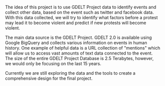 The idea of this project is to use GDELT Project data to identify events and collect other data, based on the event such as twitter and facebook data. With this data collected, we will try to identify what factors before a protest may lead it to become violent and predict if new protests will become violent.

The main data source is the GDELT Project. GDELT 2.0 is available using Google BigQuery and collects various information on events in human history. One example of helpful data is a URL collection of "mentions" which will allow us to access vast amounts of text data connected to the event. The size of the entire GDELT Project Database is 2.5 Terabytes, however, we would only be focusing on the last 15 years.



Currently we are still exploring the data and the tools to create a comprehensive design for the final project.
